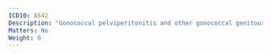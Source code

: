 ```yaml
---
ICD10: A542
Description: "Gonococcal pelviperitonitis and other gonococcal genitourinary infections"
Matters: No
Weight: 0
---
```

